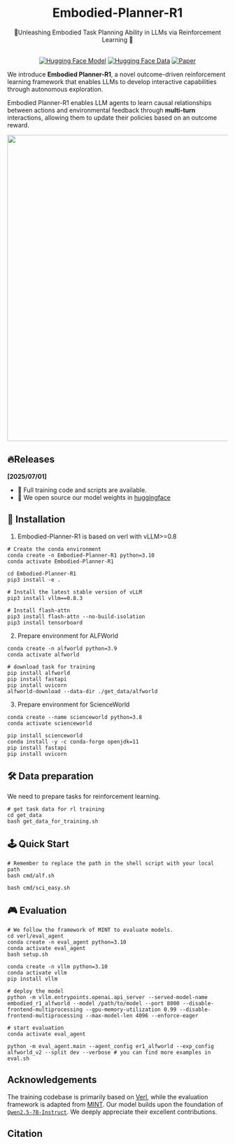 <div align="center">

# Embodied-Planner-R1
<div>
   🌠Unleashing Embodied Task Planning Ability in LLMs via Reinforcement Learning 🚀
</div>
</div>

<div>
<br>

<div align="center">

[![Hugging Face Model](https://img.shields.io/badge/models-%23000000?style=for-the-badge&logo=huggingface&logoColor=000&logoColor=white)]()
[![Hugging Face Data](https://img.shields.io/badge/data-%23000000?style=for-the-badge&logo=huggingface&logoColor=000&logoColor=white)]()
[![Paper](https://img.shields.io/badge/Paper-%23000000?style=for-the-badge&logo=arxiv&logoColor=000&labelColor=white)]()
</div>
</div>

We introduce <strong>Embodied Planner-R1</strong>, a novel outcome-driven reinforcement learning framework that enables LLMs to develop interactive capabilities through autonomous exploration.

Embodied Planner-R1 enables LLM agents to learn causal relationships between actions and environmental feedback through <strong>multi-turn</strong> interactions, allowing them to update their policies based on an outcome reward.

<p align="center">
<img src=figs/alf_performance.png width=700/>
</p>




## 🔥Releases
<strong>[2025/07/01]</strong>
- 🌌 Full training code and scripts are available. 
- 🤗 We open source our model weights in [huggingface]()



## 🚀 Installation
1. Embodied-Planner-R1 is based on verl with vLLM>=0.8
```
# Create the conda environment
conda create -n Embodied-Planner-R1 python=3.10
conda activate Embodied-Planner-R1

cd Embodied-Planner-R1
pip3 install -e .

# Install the latest stable version of vLLM
pip3 install vllm==0.8.3

# Install flash-attn
pip3 install flash-attn --no-build-isolation
pip3 install tensorboard
```

2. Prepare environment for ALFWorld
```
conda create -n alfworld python=3.9
conda activate alfworld

# download task for training
pip install alfworld
pip install fastapi
pip install uvicorn
alfworld-download --data-dir ./get_data/alfworld
```

3. Prepare environment for ScienceWorld
```
conda create --name scienceworld python=3.8
conda activate scienceworld

pip install scienceworld
conda install -y -c conda-forge openjdk=11
pip install fastapi
pip install uvicorn
```

## 🛠️ Data preparation
We need to prepare tasks for reinforcement learning.
```
# get task data for rl training
cd get_data
bash get_data_for_training.sh
```

## 🕹️ Quick Start
```
# Remember to replace the path in the shell script with your local path
bash cmd/alf.sh

bash cmd/sci_easy.sh
```

## 🎮 Evaluation
```
# We follow the framework of MINT to evaluate models.
cd verl/eval_agent
conda create -n eval_agent python=3.10
conda activate eval_agent
bash setup.sh

conda create -n vllm python=3.10
conda activate vllm
pip install vllm

# deploy the model
python -m vllm.entrypoints.openai.api_server --served-model-name embodied_r1_alfworld --model /path/to/model --port 8000 --disable-frontend-multiprocessing --gpu-memory-utilization 0.99 --disable-frontend-multiprocessing --max-model-len 4096 --enforce-eager

# start evaluation
conda activate eval_agent

python -m eval_agent.main --agent_config er1_alfworld --exp_config alfworld_v2 --split dev --verbose # you can find more examples in eval.sh

```


## Acknowledgements
The training codebase is primarily based on [Verl](https://github.com/volcengine/verl), while the evaluation framework is adapted from [MINT](https://github.com/xingyaoww/mint-bench). Our model builds upon the foundation of [`Qwen2.5-7B-Instruct`](https://huggingface.co/Qwen/Qwen2.5-7B-Instruct). We deeply appreciate their excellent contributions.


## Citation
```
```


